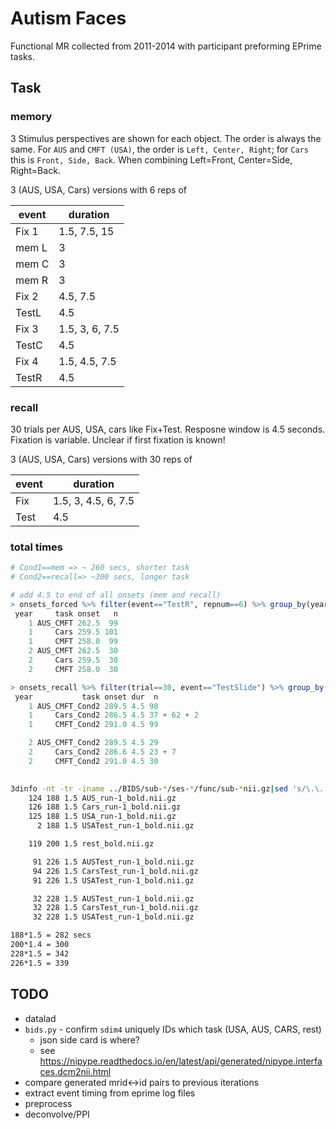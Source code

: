# Autism Faces
Functional MR collected from 2011-2014 with participant preforming EPrime tasks.

## Task
### memory
3 Stimulus perspectives are shown for each object. The order is always the same.
For `AUS` and `CMFT (USA)`, the order is `Left, Center, Right`; for `Cars` this is `Front, Side, Back`. When combining Left=Front, Center=Side, Right=Back.

3 (AUS, USA, Cars) versions with 6 reps of

| event | duration       |
| ----- | -------------- |
| Fix 1 | 1.5, 7.5, 15   |
| mem L | 3              |
| mem C | 3              |
| mem R | 3              |
| Fix 2 | 4.5, 7.5       |
| TestL | 4.5            |
| Fix 3 | 1.5, 3, 6, 7.5 |
| TestC | 4.5            |
| Fix 4 | 1.5, 4.5, 7.5  |
| TestR | 4.5            |

### recall
30 trials per AUS, USA, cars like Fix+Test. Resposne window is 4.5 seconds. Fixation is variable. Unclear if first fixation is known!


3 (AUS, USA, Cars) versions with 30 reps of

| event | duration             |
| ----- | -------------------- |
| Fix   | 1.5, 3, 4.5, 6, 7.5  |
| Test  | 4.5                  |

### total times

```R
# Cond1==mem => ~ 260 secs, shorter task
# Cond2==recall=> ~300 secs, longer task 

# add 4.5 to end of all onsets (mem and recall)
> onsets_forced %>% filter(event=="TestR", repnum==6) %>% group_by(year,task,onset) %>% tally
 year     task onset   n
    1 AUS_CMFT 262.5  99
    1     Cars 259.5 101
    1     CMFT 258.0  99
    2 AUS_CMFT 262.5  30
    2     Cars 259.5  30
    2     CMFT 258.0  30

> onsets_recall %>% filter(trial==30, event=="TestSlide") %>% group_by(year, task, onset, dur) %>% tally
 year           task onset dur  n
    1 AUS_CMFT_Cond2 289.5 4.5 98
    1     Cars_Cond2 286.5 4.5 37 + 62 + 2
    1     CMFT_Cond2 291.0 4.5 99

    2 AUS_CMFT_Cond2 289.5 4.5 29
    2     Cars_Cond2 286.6 4.5 23 + 7
    2     CMFT_Cond2 291.0 4.5 30
 
```

```bash
3dinfo -nt -tr -iname ../BIDS/sub-*/ses-*/func/sub-*nii.gz|sed 's/\.\..*task-//'|sort |uniq -c
    124 188	1.5	AUS_run-1_bold.nii.gz
    126 188	1.5	Cars_run-1_bold.nii.gz
    125 188	1.5	USA_run-1_bold.nii.gz
      2 188	1.5	USATest_run-1_bold.nii.gz

    119 200	1.5	rest_bold.nii.gz

     91 226	1.5	AUSTest_run-1_bold.nii.gz
     94 226	1.5	CarsTest_run-1_bold.nii.gz
     91 226	1.5	USATest_run-1_bold.nii.gz

     32 228	1.5	AUSTest_run-1_bold.nii.gz
     32 228	1.5	CarsTest_run-1_bold.nii.gz
     32 228	1.5	USATest_run-1_bold.nii.gz
```

```bash
188*1.5 = 282 secs
200*1.4 = 300
228*1.5 = 342
226*1.5 = 339
```


## TODO
* datalad
* `bids.py` - confirm `sdim4` uniquely IDs which task (USA, AUS, CARS, rest)
  * json side card is where?
  * see https://nipype.readthedocs.io/en/latest/api/generated/nipype.interfaces.dcm2nii.html
* compare generated mrid<->id pairs to previous iterations
* extract event timing from eprime log files
* preprocess
* deconvolve/PPI
